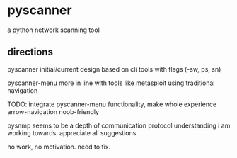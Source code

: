 # pyscanner

a python network scanning tool

## directions

pyscanner initial/current design based on cli tools with flags (-sw, ps, sn)

pyscanner-menu more in line with tools like metasploit using traditional navigation

TODO: integrate pyscanner-menu functionality, make whole experience arrow-navigation noob-friendly

pysnmp seems to be a depth of communication protocol understanding i am working towards. appreciate all suggestions.

no work, no motivation. need to fix.
